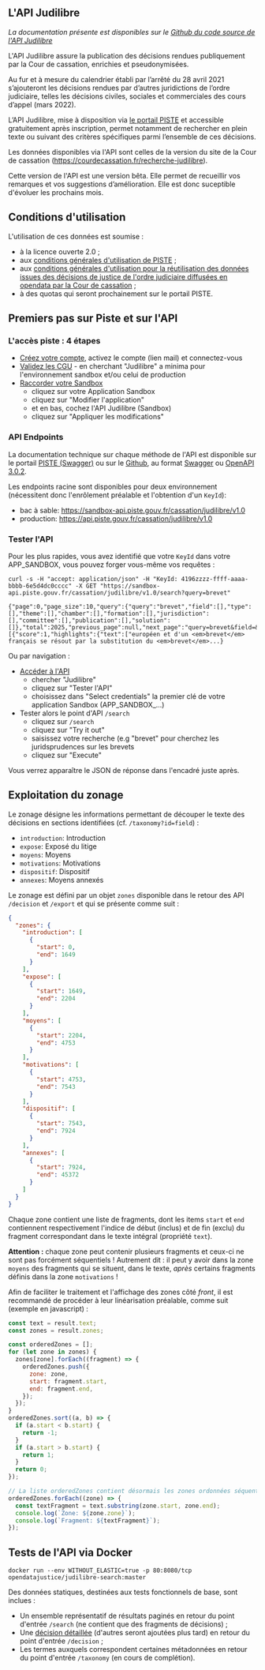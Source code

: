 
## L'API Judilibre

*La documentation présente est disponibles sur le [Github du code source de l'API Judilibre](https://github.com/Cour-de-cassation/judilibre-search)*

L'API Judilibre assure la publication des décisions rendues publiquement par la Cour de cassation, enrichies et pseudonymisées.

Au fur et à mesure du calendrier établi par l’arrêté du 28 avril 2021 s’ajouteront les décisions rendues par d’autres juridictions de l’ordre judiciaire, telles les décisions civiles, sociales et commerciales des cours d’appel (mars 2022).

L’API Judilibre, mise à disposition via [le portail PISTE](https://developer.aife.economie.gouv.fr/) et accessible gratuitement après inscription, permet notamment de rechercher en plein texte ou suivant des critères spécifiques parmi l’ensemble de ces décisions.

Les données disponibles via l'API sont celles de la version du site de la Cour de cassation (https://courdecassation.fr/recherche-judilibre).

Cette version de l'API est une version bêta. Elle permet de recueillir vos remarques et vos suggestions d’amélioration. Elle est donc suceptible d'évoluer les prochains mois.

## Conditions d'utilisation

L'utilisation de ces données est soumise :

- à la licence ouverte 2.0 ;
- aux [conditions générales d'utilisation de PISTE](https://developer.aife.economie.gouv.fr/images/com_apiportal/CGU/cgu_portal_FR.pdf) ;
- aux [conditions générales d'utilisation pour la réutilisation des données issues des décisions de justice de l'ordre judiciaire diffusées en opendata par la Cour de cassation](https://www.courdecassation.fr/conditions-generales-dutilisation-pour-la-reutilisation-des-donnees-issues-des-decisions-de-justice) ;
- à des quotas qui seront prochainement sur le portail PISTE.

## Premiers pas sur Piste et sur l'API

### L'accès piste : 4 étapes

- [Créez votre compte](https://piste.gouv.fr/component/apiportal/registration), activez le compte (lien mail) et connectez-vous
- [Validez les CGU](https://piste.gouv.fr/consentement-cgu-api-fr) - en cherchant "Judilibre" a minima pour l'environnement sandbox et/ou celui de production
- [Raccorder votre Sandbox](https://piste.gouv.fr/apps)
  - cliquez sur votre Application Sandbox
  - cliquez sur "Modifier l'application"
  - et en bas, cochez l'API Judilibre (Sandbox)
  - cliquez sur "Appliquer les modifications"

### API Endpoints

La documentation technique sur chaque méthode de l'API est disponible sur le portail [PISTE (Swagger)](https://github.com/Cour-de-cassation/judilibre-search) ou sur le [Github](https://github.com/Cour-de-cassation/judilibre-search/), au format [Swagger](https://raw.githubusercontent.com/Cour-de-cassation/judilibre-search/master/public/JUDILIBRE-public-swagger.json) ou [OpenAPI 3.0.2](https://raw.githubusercontent.com/Cour-de-cassation/judilibre-search/master/public/JUDILIBRE-public.json).

Les endpoints racine sont disponibles pour deux environnement (nécessitent donc l'enrôlement préalable et l'obtention d'un `KeyId`):
- bac à sable: https://sandbox-api.piste.gouv.fr/cassation/judilibre/v1.0
- production: https://api.piste.gouv.fr/cassation/judilibre/v1.0

### Tester l'API

Pour les plus rapides, vous avez identifié que votre `KeyId` dans votre APP_SANDBOX, vous pouvez forger vous-même vos requêtes :

```
curl -s -H "accept: application/json" -H "KeyId: 4196zzzz-ffff-aaaa-bbbb-6e5d4dc0cccc" -X GET "https://sandbox-api.piste.gouv.fr/cassation/judilibre/v1.0/search?query=brevet"

{"page":0,"page_size":10,"query":{"query":"brevet","field":[],"type":[],"theme":[],"chamber":[],"formation":[],"jurisdiction":[],"committee":[],"publication":[],"solution":[]},"total":2025,"previous_page":null,"next_page":"query=brevet&field=&type=&theme=&chamber=&formation=&jurisdiction=&committee=&publication=&solution=&page=1","took":25,"max_score":2934.1016,"results":[{"score":1,"highlights":{"text":["européen et d'un <em>brevet</em> français se résout par la substitution du <em>brevet</em>...}
```


Ou par navigation :

- [Accéder à l'API](https://piste.gouv.fr/api-center)
  - chercher "Judilibre"
  - cliquez sur "Tester l'API"
  - choisissez dans "Select credentials" la premier clé de votre application Sandbox (APP_SANDBOX_...)
- Tester alors le point d'API `/search`
  - cliquez sur `/search`
  - cliquez sur "Try it out"
  - saisissez votre recherche (e.g "brevet" pour cherchez les juridsprudences sur les brevets
  - cliquez sur "Execute"

Vous verrez apparaître le JSON de réponse dans l'encadré juste après.

## Exploitation du zonage

Le zonage désigne les informations permettant de découper le texte des décisions en sections identifiées (cf. `/taxonomy?id=field`) :

- `introduction`: Introduction
- `expose`: Exposé du litige
- `moyens`: Moyens
- `motivations`: Motivations
- `dispositif`: Dispositif
- `annexes`: Moyens annexés

Le zonage est défini par un objet `zones` disponible dans le retour des API `/decision` et `/export` et qui se présente comme suit :

```json
{
  "zones": {
    "introduction": [
      {
        "start": 0,
        "end": 1649
      }
    ],
    "expose": [
      {
        "start": 1649,
        "end": 2204
      }
    ],
    "moyens": [
      {
        "start": 2204,
        "end": 4753
      }
    ],
    "motivations": [
      {
        "start": 4753,
        "end": 7543
      }
    ],
    "dispositif": [
      {
        "start": 7543,
        "end": 7924
      }
    ],
    "annexes": [
      {
        "start": 7924,
        "end": 45372
      }
    ]
  }
}
```

Chaque zone contient une liste de fragments, dont les items `start` et `end` contiennent respectivement l'indice de début (inclus) et de fin (exclu) du fragment correspondant dans le texte intégral (propriété `text`).

**Attention :** chaque zone peut contenir plusieurs fragments et ceux-ci ne sont pas forcément séquentiels ! Autrement dit : il peut y avoir dans la zone `moyens` des fragments qui se situent, dans le texte, _après_ certains fragments définis dans la zone `motivations` !

Afin de faciliter le traitement et l'affichage des zones côté _front_, il est recommandé de procéder à leur linéarisation préalable, comme suit (exemple en javascript) :

```javascript
const text = result.text;
const zones = result.zones;

const orderedZones = [];
for (let zone in zones) {
  zones[zone].forEach((fragment) => {
    orderedZones.push({
      zone: zone,
      start: fragment.start,
      end: fragment.end,
    });
  });
}
orderedZones.sort((a, b) => {
  if (a.start < b.start) {
    return -1;
  }
  if (a.start > b.start) {
    return 1;
  }
  return 0;
});

// La liste orderedZones contient désormais les zones ordonnées séquentiellement :
orderedZones.forEach((zone) => {
  const textFragment = text.substring(zone.start, zone.end);
  console.log(`Zone: ${zone.zone}`);
  console.log(`Fragment: ${textFragment}`);
});
```

## Tests de l'API via Docker

```
docker run --env WITHOUT_ELASTIC=true -p 80:8080/tcp opendatajustice/judilibre-search:master
```

Des données statiques, destinées aux tests fonctionnels de base, sont inclues :

- Un ensemble représentatif de résultats paginés en retour du point d'entrée `/search` (ne contient que des fragments de décisions) ;
- Une [décision détaillée](https://www.legifrance.gouv.fr/juri/id/JURITEXT000042619658?tab_selection=all&searchField=ALL&query=19-60.222&searchType=ALL&typePagination=DEFAULT&pageSize=10&page=1&tab_selection=all) (d'autres seront ajoutées plus tard) en retour du point d'entrée `/decision` ;
- Les termes auxquels correspondent certaines métadonnées en retour du point d'entrée `/taxonomy` (en cours de complétion).

